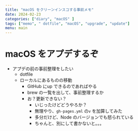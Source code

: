 ```yaml
---
title: "macOS をクリーンインスコする事前メモ"
date: 2024-02-23
categories: ["diary", "macOS" ]
tags: ["memo", " dotfile", "macOS", "upgrade", "update"]
menu: main
---
```


# macOS をアプデするぞ

- アプデの前の事前整理をしたい
  - dotfile
  - ローカルにあるものの移動
    - GitHub にup できるのであればやる
    - brew の一覧を出して、事前整理するか
    - お？更新できない？
      - いじったけどどうやろか？
      - 無理やり、`gh-pages.yml` の`v` を加算してみた
      - 多分だけど、Node のバージョンでも怒られている
      - ちゃんと、別にして書かないと。。。
